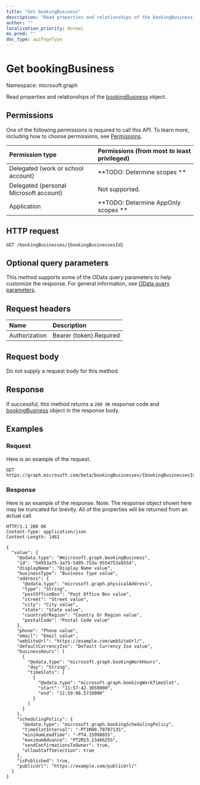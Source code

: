 ```yaml
---
title: "Get bookingBusiness"
description: "Read properties and relationships of the bookingBusiness object."
author: ""
localization_priority: Normal
ms.prod: ""
doc_type: apiPageType
---
```


# Get bookingBusiness

Namespace: microsoft.graph

Read properties and relationships of the [bookingBusiness](../resources/bookingbusiness.md) object.

## Permissions
One of the following permissions is required to call this API. To learn more, including how to choose permissions, see [Permissions](/concepts/permissions-reference.md).

|Permission type|Permissions (from most to least privileged)|
|:---|:---|
|Delegated (work or school account)|**TODO: Determine scopes **|
|Delegated (personal Microsoft account)|Not supported.|
|Application|**TODO: Determine AppOnly scopes **|

## HTTP request
<!-- {
  "blockType": "ignored"
}
-->
``` http
GET /bookingBusinesses/{bookingBusinessesId}
```

## Optional query parameters
This method supports some of the OData query parameters to help customize the response. For general information, see [OData query parameters](/graph/query-parameters).

## Request headers
|Name|Description|
|:---|:---|
|Authorization|Bearer {token}.Required|

## Request body
Do not supply a request body for this method.

## Response
If successful, this method returns a `200 OK` response code and [bookingBusiness](../resources/bookingbusiness.md) object in the response body.

## Examples

### Request
Here is an example of the request.
<!-- {
  "blockType": "request",
  "name": "get_bookingbusiness"
}
-->
``` http
GET https://graph.microsoft.com/beta/bookingBusinesses/{bookingBusinessesId}
```

### Response
Here is an example of the response. Note: The response object shown here may be truncated for brevity. All of the properties will be returned from an actual call.
<!-- {
  "blockType": "response",
  "truncated": true,
  "@odata.type": "microsoft.graph.bookingBusiness"
}
-->
``` http
HTTP/1.1 200 OK
Content-Type: application/json
Content-Length: 1461

{
  "value": {
    "@odata.type": "#microsoft.graph.bookingBusiness",
    "id": "54953a75-3a75-5495-753a-9554753a9554",
    "displayName": "Display Name value",
    "businessType": "Business Type value",
    "address": {
      "@odata.type": "microsoft.graph.physicalAddress",
      "type": "String",
      "postOfficeBox": "Post Office Box value",
      "street": "Street value",
      "city": "City value",
      "state": "State value",
      "countryOrRegion": "Country Or Region value",
      "postalCode": "Postal Code value"
    },
    "phone": "Phone value",
    "email": "Email value",
    "webSiteUrl": "https://example.com/webSiteUrl/",
    "defaultCurrencyIso": "Default Currency Iso value",
    "businessHours": [
      {
        "@odata.type": "microsoft.graph.bookingWorkHours",
        "day": "String",
        "timeSlots": [
          {
            "@odata.type": "microsoft.graph.bookingWorkTimeSlot",
            "start": "11:57:42.3050000",
            "end": "11:59:06.5710000"
          }
        ]
      }
    ],
    "schedulingPolicy": {
      "@odata.type": "microsoft.graph.bookingSchedulingPolicy",
      "timeSlotInterval": "-PT1M40.7878713S",
      "minimumLeadTime": "-PT4.1599865S",
      "maximumAdvance": "PT2M23.1346625S",
      "sendConfirmationsToOwner": true,
      "allowStaffSelection": true
    },
    "isPublished": true,
    "publicUrl": "https://example.com/publicUrl/"
  }
}
```

